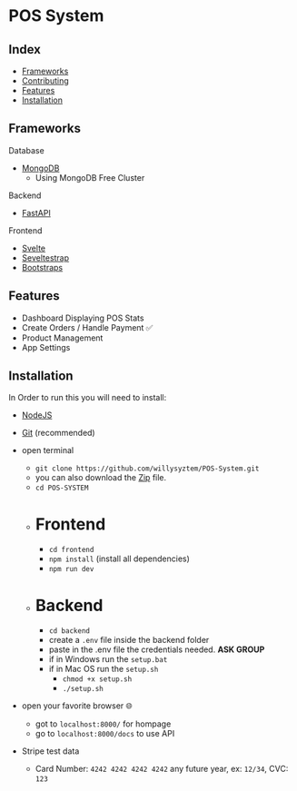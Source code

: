 # POS System

## Index

- [Frameworks](#Frameworks)
- [Contributing](#Contributing)
- [Features](#Features)
- [Installation](#Installation)

## Frameworks

Database
- [MongoDB](https://www.mongodb.com/)
    - Using MongoDB Free Cluster

Backend
- [FastAPI](https://fastapi.tiangolo.com/)

Frontend
- [Svelte](https://svelte.dev/)
- [Seveltestrap](https://sveltestrap.js.org/)
- [Bootstraps](https://getbootstrap.com/)

## Features

- Dashboard Displaying POS Stats 
- Create Orders / Handle Payment ✅
- Product Management
- App Settings

## Installation
In Order to run this you will need to install:

- [NodeJS](https://nodejs.org/en/)
- [Git](https://git-scm.com/) (recommended)

- open terminal
    - `git clone https://github.com/willysyztem/POS-System.git` 
    - you can also download the [Zip](https://github.com/willysyztem/POS-System/archive/refs/heads/main.zip) file.
    - `cd POS-SYSTEM`
    - # Frontend
        - `cd frontend`
        - `npm install` (install all dependencies)
        - `npm run dev`
    - # Backend
        - `cd backend`
        - create a `.env` file inside the backend folder
        - paste in the .env file the credentials needed. **ASK GROUP**
        - if in Windows run the `setup.bat`
        - if in Mac OS run the `setup.sh`
            - `chmod +x setup.sh`
            - `./setup.sh`
            
- open your favorite browser 🌐
    - got to `localhost:8000/` for hompage
    - go to  `localhost:8000/docs` to use API

- Stripe test data
    - Card Number: `4242 4242 4242 4242` any future year, ex: `12/34`, CVC: `123`
    
